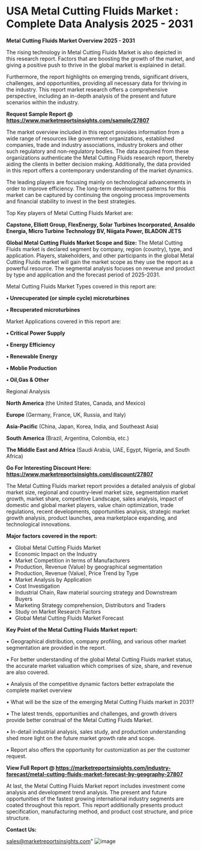 # USA Metal Cutting Fluids Market : Complete Data Analysis 2025 - 2031

<Strong> Metal Cutting Fluids Market Overview 2025 - 2031</strong>

The rising technology in Metal Cutting Fluids Market is also depicted in this research report. Factors that are boosting the growth of the market, and giving a positive push to thrive in the global market is explained in detail.

Furthermore, the report highlights on emerging trends, significant drivers, challenges, and opportunities, providing all necessary data for thriving in the industry. This report market research offers a comprehensive perspective, including an in-depth analysis of the present and future scenarios within the industry.

<strong>Request Sample Report @ <a href=https://www.marketreportsinsights.com/sample/27807>https://www.marketreportsinsights.com/sample/27807</a></strong>

The market overview included in this report provides information from a wide range of resources like government organizations, established companies, trade and industry associations, industry brokers and other such regulatory and non-regulatory bodies. The data acquired from these organizations authenticate the Metal Cutting Fluids research report, thereby aiding the clients in better decision making. Additionally, the data provided in this report offers a contemporary understanding of the market dynamics.

The leading players are focusing mainly on technological advancements in order to improve efficiency. The long-term development patterns for this market can be captured by continuing the ongoing process improvements and financial stability to invest in the best strategies.

Top Key players of Metal Cutting Fluids Market are:

<strong>Capstone, Elliott Group, FlexEnergy, Solar Turbines Incorporated, Ansaldo Energia, Micro Turbine Technology BV, Niigata Power, BLADON JETS</strong>

<strong><b>Global Metal Cutting Fluids Market Scope and Size:</b></strong>
The Metal Cutting Fluids market is declared segment by company, region (country), type, and application. Players, stakeholders, and other participants in the global Metal Cutting Fluids market will gain the market scope as they use the report as a powerful resource. The segmental analysis focuses on revenue and product by type and application and the forecast period of 2025-2031.

Metal Cutting Fluids Market Types covered in this report are:

<strong>• Unrecuperated (or simple cycle) microturbines

• Recuperated microturbines</strong>

Market Applications covered in this report are:

<strong>• Critical Power Supply

• Energy Efficiency

• Renewable Energy

• Moblie Production

• Oil,Gas & Other</strong> 

Regional Analysis

<strong>North America</strong> (the United States, Canada, and Mexico)

<strong>Europe</strong> (Germany, France, UK, Russia, and Italy)

<strong>Asia-Pacific</strong> (China, Japan, Korea, India, and Southeast Asia)

<strong>South America</strong> (Brazil, Argentina, Colombia, etc.)

<strong>The Middle East and Africa</strong> (Saudi Arabia, UAE, Egypt, Nigeria, and South Africa)

<strong>Go For Interesting Discount Here: <a href=https://www.marketreportsinsights.com/discount/27807>https://www.marketreportsinsights.com/discount/27807</a></strong>

The Metal Cutting Fluids market report provides a detailed analysis of global market size, regional and country-level market size, segmentation market growth, market share, competitive Landscape, sales analysis, impact of domestic and global market players, value chain optimization, trade regulations, recent developments, opportunities analysis, strategic market growth analysis, product launches, area marketplace expanding, and technological innovations.

<strong><b>Major factors covered in the report:</b></strong>
<ul>
  <li>Global Metal Cutting Fluids Market </li>
  <li>Economic Impact on the Industry</li>
  <li>Market Competition in terms of Manufacturers</li>
  <li>Production, Revenue (Value) by geographical segmentation</li>
  <li>Production, Revenue (Value), Price Trend by Type</li>
  <li>Market Analysis by Application</li>
  <li>Cost Investigation</li>
  <li>Industrial Chain, Raw material sourcing strategy and Downstream Buyers</li>
  <li>Marketing Strategy comprehension, Distributors and Traders</li>
  <li>Study on Market Research Factors</li>
  <li>Global Metal Cutting Fluids Market Forecast</li>
</ul>

<strong><b>Key Point of the Metal Cutting Fluids Market report:</b></strong>

• Geographical distribution, company profiling, and various other market segmentation are provided in the report.

• For better understanding of the global Metal Cutting Fluids market status, the accurate market valuation which comprises of size, share, and revenue are also covered.

• Analysis of the competitive dynamic factors better extrapolate the complete market overview

• What will be the size of the emerging Metal Cutting Fluids market in 2031?

• The latest trends, opportunities and challenges, and growth drivers provide better construal of the Metal Cutting Fluids Market.

• In-detail industrial analysis, sales study, and production understanding shed more light on the future market growth rate and scope.

• Report also offers the opportunity for customization as per the customer request.

<strong><b>View Full Report @ <a href=https://marketreportsinsights.com/industry-forecast/metal-cutting-fluids-market-forecast-by-geography-27807>https://marketreportsinsights.com/industry-forecast/metal-cutting-fluids-market-forecast-by-geography-27807</a></b></strong>


At last, the Metal Cutting Fluids Market report includes investment come analysis and development trend analysis. The present and future opportunities of the fastest growing international industry segments are coated throughout this report. This report additionally presents product specification, manufacturing method, and product cost structure, and price structure.

<strong>Contact Us:</strong>

sales@marketreportsinsights.com"
![image](https://github.com/user-attachments/assets/1e03c17a-dd59-4f87-b260-160a8d99e127)
